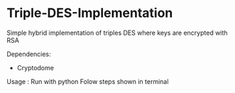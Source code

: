 # Triple-DES-Implementation

Simple hybrid implementation of triples DES  where keys are encrypted with RSA

Dependencies:
- Cryptodome

Usage :
Run with python
Folow steps shown in terminal

